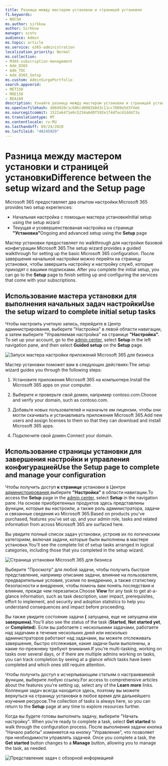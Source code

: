 ```yaml
---
title: Разница между мастером установки и страницей установки
f1.keywords:
- NOCSH
ms.author: sirkkuw
author: Sirkkuw
manager: scotv
audience: Admin
ms.topic: article
ms.service: o365-administration
localization_priority: Normal
ms.collection:
- M365-subscription-management
- Adm_O365
- Adm_TOC
- Adm_O365_Setup
ms.custom: AdminSurgePortfolio
search.appverid:
- MET150
- MOE150
- BEA160
description: Узнайте разницу между мастером установки и страницей установки.
ms.openlocfilehash: dd04920c1c686cd0082b0d3c11cc7869e5d3f4eb
ms.sourcegitcommit: 1522a6471e0c5254a6d0f592e1f4dfacd1dd473a
ms.translationtype: MT
ms.contentlocale: ru-RU
ms.lasthandoff: 09/24/2020
ms.locfileid: "48245929"
---
```

# <a name="difference-between-the-setup-wizard-and-the-setup-page"></a><span data-ttu-id="2d6f1-103">Разница между мастером установки и страницей установки</span><span class="sxs-lookup"><span data-stu-id="2d6f1-103">Difference between the setup wizard and the Setup page</span></span>

<span data-ttu-id="2d6f1-104">Microsoft 365 предоставляет два опытом настройки:</span><span class="sxs-lookup"><span data-stu-id="2d6f1-104">Microsoft 365 provides two setup experiences:</span></span> 

- <span data-ttu-id="2d6f1-105">Начальная настройка с помощью мастера установки</span><span class="sxs-lookup"><span data-stu-id="2d6f1-105">Initial setup using the setup wizard</span></span>
- <span data-ttu-id="2d6f1-106">Текущая и усовершенствованая настройка на странице **"Установка"**</span><span class="sxs-lookup"><span data-stu-id="2d6f1-106">Ongoing and advanced setup using the **Setup** page</span></span>

<span data-ttu-id="2d6f1-107">Мастер установки предоставляет по walkthrough для настройки базовой конфигурации Microsoft 365.</span><span class="sxs-lookup"><span data-stu-id="2d6f1-107">The setup wizard provides a guided walkthrough for setting up the basic Microsoft 365 configuration.</span></span> <span data-ttu-id="2d6f1-108">После завершения начальной настройки можно перейти на страницу установки, чтобы завершить настройку и настройку служб, которые приходят с вашими подписками. </span><span class="sxs-lookup"><span data-stu-id="2d6f1-108">After you complete the initial setup, you can go to the **Setup** page to finish setting up and configuring the services that come with your subscriptions.</span></span>

## <a name="use-the-setup-wizard-to-complete-initial-setup-tasks"></a><span data-ttu-id="2d6f1-109">Использование мастера установки для выполнения начальных задач настройки</span><span class="sxs-lookup"><span data-stu-id="2d6f1-109">Use the setup wizard to complete initial setup tasks</span></span>

<span data-ttu-id="2d6f1-110">Чтобы настроить учетную запись, перейдите  в Центр администрирования, [](https://go.microsoft.com/fwlink/p/?linkid=2024339)выберите "Настройка" в левой области навигации, а затем выберите "Управляемая настройка" на странице **"Настройка".** </span><span class="sxs-lookup"><span data-stu-id="2d6f1-110">To set up your account, go to the [admin center](https://go.microsoft.com/fwlink/p/?linkid=2024339), select **Setup** in the left navigation pane, and then select **Guided setup** on the **Setup** page.</span></span>

![Запуск мастера настройки приложений Microsoft 365 для бизнеса](../../media/o365b-guided-setup.png)

<span data-ttu-id="2d6f1-112">Мастер установки поможет вам в следующих действиях:</span><span class="sxs-lookup"><span data-stu-id="2d6f1-112">The setup wizard guides you through the following steps:</span></span>

1. <span data-ttu-id="2d6f1-113">Установите приложения Microsoft 365 на компьютере.</span><span class="sxs-lookup"><span data-stu-id="2d6f1-113">Install the Microsoft 365 apps on your computer.</span></span>

2. <span data-ttu-id="2d6f1-114">Выберите и проверьте свой домен, например contoso.com.</span><span class="sxs-lookup"><span data-stu-id="2d6f1-114">Choose and verify your domain, such as contoso.com.</span></span>

3. <span data-ttu-id="2d6f1-115">Добавьте новых пользователей и назначьте им лицензии, чтобы они могли скачивать и устанавливать приложения Microsoft 365.</span><span class="sxs-lookup"><span data-stu-id="2d6f1-115">Add new users and assign licenses to them so that they can download and install Microsoft 365 apps.</span></span>

4. <span data-ttu-id="2d6f1-116">Подключите свой домен.</span><span class="sxs-lookup"><span data-stu-id="2d6f1-116">Connect your domain.</span></span>

## <a name="use-the-setup-page-to-complete-and-manage-your-configuration"></a><span data-ttu-id="2d6f1-117">Использование страницы установки для завершения настройки и управления конфигурацией</span><span class="sxs-lookup"><span data-stu-id="2d6f1-117">Use the Setup page to complete and manage your configuration</span></span>

<span data-ttu-id="2d6f1-118">Чтобы получить доступ **к странице** установки в Центре [администрирования,](https://go.microsoft.com/fwlink/p/?linkid=2024339)выберите **"Настройка"** в области навигации.</span><span class="sxs-lookup"><span data-stu-id="2d6f1-118">To access the **Setup** page in the [admin center](https://go.microsoft.com/fwlink/p/?linkid=2024339), select **Setup** in the navigation pane.</span></span> <span data-ttu-id="2d6f1-119">На основе приобретенных продуктов здесь представлены функции, которые вы настроили, а также роль администратора, задачи и связанные сведения из Microsoft 365.</span><span class="sxs-lookup"><span data-stu-id="2d6f1-119">Based on products you've purchased, features you've set up, and your admin role, tasks and related information from across Microsoft 365 are surfaced here.</span></span>

<span data-ttu-id="2d6f1-120">Вы увидите полный список задач установки, устроив их по логическим категориям, включая задачи, которые были выполнены в мастере установки.</span><span class="sxs-lookup"><span data-stu-id="2d6f1-120">You'll see the complete list of setup tasks arranged in logical categories, including those that you completed in the setup wizard.</span></span>

![Страница установки Microsoft 365 для бизнеса](../../media/o365b-setup-page.png)

<span data-ttu-id="2d6f1-122">Выберите  "Просмотр" для любой задачи, чтобы получить быстрое представление, например описание задачи, влияние на пользователя, предварительные условия, усилия по внедрению, а также статистику безопасности и внедрения, чтобы помочь вам понять последствия и влияние, прежде чем перезаписи.</span><span class="sxs-lookup"><span data-stu-id="2d6f1-122">Choose **View** for any task to get at-a-glance information, such as task description, user impact, prerequisites, effort to implement, and security and adoption statistics to help you understand consequences and impact before proceeding.</span></span>

<span data-ttu-id="2d6f1-123">Вы также увидите состояние задачи **(** запущена, еще не запущена или **завершена).**</span><span class="sxs-lookup"><span data-stu-id="2d6f1-123">You'll also see the status of the task (**Started**, **Not started yet**, or **Completed**).</span></span> <span data-ttu-id="2d6f1-124">Если вы работаете с несколькими задачами, работаете над задачами в течение нескольких дней или несколько администраторов работают над задачами, вы можете отслеживать завершение, быстро отслеживая, какие задачи были выполнены, а какие по-прежнему требуют внимания.</span><span class="sxs-lookup"><span data-stu-id="2d6f1-124">If you're multi-tasking, working on tasks over several days, or if there are multiple admins working on tasks, you can track completion by seeing at a glance which tasks have been completed and which ones still require attention.</span></span> 

<span data-ttu-id="2d6f1-125">Чтобы получить доступ к исчерпывающим статьям о настраиваемой  функции, выберите любую ссылку.</span><span class="sxs-lookup"><span data-stu-id="2d6f1-125">For access to comprehensive articles about the features you're setting up, select any of the **Learn more** links.</span></span> <span data-ttu-id="2d6f1-126">Коллекция задач всегда находится здесь, поэтому вы  можете вернуться на страницу установки в любое время для дальнейшего изучения ресурсов.</span><span class="sxs-lookup"><span data-stu-id="2d6f1-126">The collection of tasks is always here, so you can return to the **Setup** page at any time to explore resources further.</span></span>

<span data-ttu-id="2d6f1-127">Когда вы будете готовы выполнить задачу, выберите "Начать настройку". </span><span class="sxs-lookup"><span data-stu-id="2d6f1-127">When you're ready to complete a task, select **Get started** to walk through the configuration process.</span></span> <span data-ttu-id="2d6f1-128">После выполнения задачи кнопка "Начало работы" изменяется на кнопку "Управление", что позволяет при необходимости управлять задачей.  </span><span class="sxs-lookup"><span data-stu-id="2d6f1-128">Once you complete a task, the **Get started** button changes to a **Manage** button, allowing you to manage the task, as needed.</span></span>

![Представление задач с обзорной информацией](../../media/o365b-at-a-glance.png)
